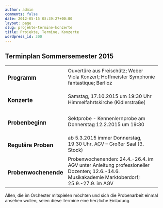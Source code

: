 ```yaml
---
author: admin
comments: false
date: 2012-05-15 08:39:27+00:00
layout: page
slug: projekte-termine-konzerte
title: Projekte, Termine, Konzerte
wordpress_id: 300
---
```


## Terminplan Sommersemester 2015

<table border="0" >
<tbody >
<tr >

<td >

### Programm
</td>

<td >Ouvertüre aus Freischütz; Weber
Viola Konzert; Hoffmeister
Symphonie fantastique; Berlioz
</td>
</tr>
<tr >

<td >

### Konzerte
</td>

<td >Samstag, 17.10.2015 um 19:30 Uhr Himmelfahrtskirche (Kidlerstraße)
</td>
</tr>
<tr >

<td >

### Probenbeginn
</td>

<td >Sektprobe - Kennenlernprobe am Donnerstag 12.2.2015 um 19:30
</td>
</tr>
<tr >

<td >

### Reguläre Proben
</td>

<td >ab 5.3.2015 immer Donnerstag, 19:30 Uhr. AGV – Großer Saal (3. Stock)
</td>
</tr>
<tr >

<td >

### Probenwochenende
</td>

<td >Probenwochenenden: 24.4.-26.4. im AGV unter Anleitung professioneller Dozenten; 12.6.-14.6. Musikakademie Marktoberdorf; 25.9.-27.9. im AGV
</td>
</tr>
</tbody>
</table>
Allen, die im Orchester mitspielen möchten und sich die Probenarbeit einmal ansehen wollen, seien diese Termine eine herzliche Einladung.

